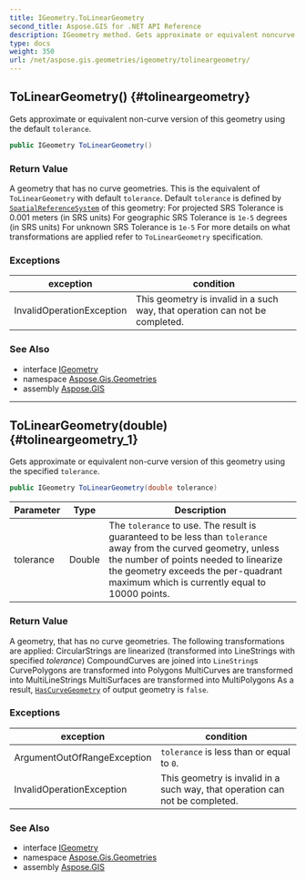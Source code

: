 ```yaml
---
title: IGeometry.ToLinearGeometry
second_title: Aspose.GIS for .NET API Reference
description: IGeometry method. Gets approximate or equivalent noncurve version of this geometry using the default tolerance.
type: docs
weight: 350
url: /net/aspose.gis.geometries/igeometry/tolineargeometry/
---
```

## ToLinearGeometry() {#tolineargeometry}

Gets approximate or equivalent non-curve version of this geometry using the default `tolerance`.

```csharp
public IGeometry ToLinearGeometry()
```

### Return Value

A geometry that has no curve geometries. This is the equivalent of `ToLinearGeometry` with default `tolerance`. Default `tolerance` is defined by [`SpatialReferenceSystem`](../spatialreferencesystem/) of this geometry:  For projected SRS Tolerance is 0.001 meters (in SRS units)  For geographic SRS Tolerance is `1e-5` degrees (in SRS units)  For unknown SRS Tolerance is `1e-5` For more details on what transformations are applied refer to `ToLinearGeometry` specification.

### Exceptions

| exception | condition |
| --- | --- |
| InvalidOperationException | This geometry is invalid in a such way, that operation can not be completed. |

### See Also

* interface [IGeometry](../)
* namespace [Aspose.Gis.Geometries](../../igeometry/)
* assembly [Aspose.GIS](../../../)

---

## ToLinearGeometry(double) {#tolineargeometry_1}

Gets approximate or equivalent non-curve version of this geometry using the specified `tolerance`.

```csharp
public IGeometry ToLinearGeometry(double tolerance)
```

| Parameter | Type | Description |
| --- | --- | --- |
| tolerance | Double | The `tolerance` to use. The result is guaranteed to be less than `tolerance` away from the curved geometry, unless the number of points needed to linearize the geometry exceeds the per-quadrant maximum which is currently equal to 10000 points. |

### Return Value

A geometry, that has no curve geometries. The following transformations are applied: CircularStrings are linearized (transformed into LineStrings with specified *tolerance*) CompoundCurves are joined into `LineString`s CurvePolygons are transformed into Polygons MultiCurves are transformed into MultiLineStrings MultiSurfaces are transformed into MultiPolygons  As a result, [`HasCurveGeometry`](../hascurvegeometry/) of output geometry is `false`.

### Exceptions

| exception | condition |
| --- | --- |
| ArgumentOutOfRangeException | `tolerance` is less than or equal to `0`. |
| InvalidOperationException | This geometry is invalid in a such way, that operation can not be completed. |

### See Also

* interface [IGeometry](../)
* namespace [Aspose.Gis.Geometries](../../igeometry/)
* assembly [Aspose.GIS](../../../)


